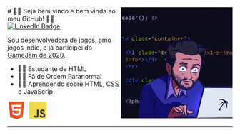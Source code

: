 <img src= "giphy.gif" width= "250px" align= "right">
# 🐱‍👤 Seja bem vindo e bem vinda ao meu GitHub! 🐱‍👤

<div id="badges">
  <a href = "https://www.linkedin.com/in/giovanna-tonetto-536897255">
    <img src="https://img.shields.io/badge/LinkedIn-blue?style=for-the-badge&logo=linkedin&logoColor=white" alt="LinkedIn Badge"/>
    
  </a>
 
</div>

Sou desenvolvedora de jogos, amo jogos indie, e já participei do [GameJam de 2020](https://github.com/risoflorais).

- 🐱‍🐉 Estudante de HTML
- 🐱‍🏍 Fã de Ordem Paranormal
- 👩‍💻 Aprendendo sobre HTML, CSS e JavaScrip

<div>
  <img src="https://github.com/devicons/devicon/blob/master/icons/html5/html5-original.svg" title="HTML5" alt="HTML" width="40" height="40"/>&nbsp;
  <img src="https://github.com/devicons/devicon/blob/master/icons/javascript/javascript-original.svg" title="JavaScript" alt="JavaScript" width="40" height="40"/>&nbsp;
</div>

---


